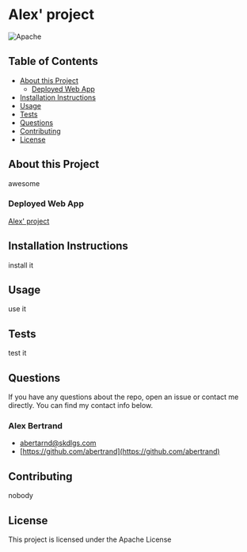 # Alex' project

![Apache](https://img.shields.io/badge/license-Apache-blue)

## Table of Contents
* [About this Project](#about-the-project)
  *  [Deployed Web App](#depolyed-web-app)
* [Installation Instructions](#installation-instructions)
* [Usage](#usage)
* [Tests](#tests)
* [Questions](#questions)
* [Contributing](#contributing)
* [License](#license)


## About this Project
awesome

### Deployed Web App
[Alex' project](https://github.com/ambertrand/ReadMe-Generator)

## Installation Instructions
install it


## Usage
use it


## Tests
test it


## Questions
If you have any questions about the repo, open an issue or contact me directly.  You can find my contact info below.


### Alex Bertrand
* [abertarnd@skdlgs.com](abertarnd@skdlgs.com)
* [https://github.com/abertrand](https://github.com/abertrand)

## Contributing
nobody

## License
This project is licensed under the Apache License

